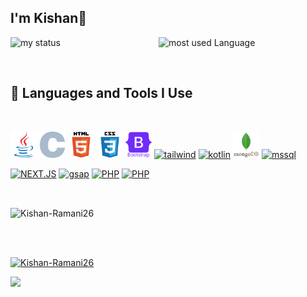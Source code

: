 ## I'm Kishan👋

<p><img alt="my status" align="left" width="47%" src="https://github-readme-stats.vercel.app/api?username=Kishan-Ramani26&show_icons=true&theme=dark" /></p>
<p>
<img alt="most used Language " align="left" width="47%" src="https://github-readme-stats.vercel.app/api/top-langs/?username=Kishan-Ramani26&show_icons=true&theme=dark&layout=compact"/>
</p>
<br>

<br><h2>🚀 Languages and Tools I Use</h2><br>
<p><a target="_blank" href="https://raw.githubusercontent.com/devicons/devicon/master/icons/java/java-original.svg" style="display: inline-block;"><img src="https://raw.githubusercontent.com/devicons/devicon/master/icons/java/java-original.svg" alt="java" width="42" height="42" /></a>
<a target="_blank" href="https://raw.githubusercontent.com/devicons/devicon/master/icons/c/c-original.svg" style="display: inline-block;"><img src="https://raw.githubusercontent.com/devicons/devicon/master/icons/c/c-original.svg" alt="c" width="42" height="42" /></a>
<a target="_blank" href="https://raw.githubusercontent.com/devicons/devicon/master/icons/html5/html5-original-wordmark.svg" style="display: inline-block;"><img src="https://raw.githubusercontent.com/devicons/devicon/master/icons/html5/html5-original-wordmark.svg" alt="html5" width="42" height="42" /></a>
<a target="_blank" href="https://raw.githubusercontent.com/devicons/devicon/master/icons/css3/css3-original-wordmark.svg" style="display: inline-block;"><img src="https://raw.githubusercontent.com/devicons/devicon/master/icons/css3/css3-original-wordmark.svg" alt="css3" width="42" height="42" /></a>
<a target="_blank" href="https://raw.githubusercontent.com/devicons/devicon/master/icons/bootstrap/bootstrap-plain-wordmark.svg" style="display: inline-block;"><img src="https://raw.githubusercontent.com/devicons/devicon/master/icons/bootstrap/bootstrap-plain-wordmark.svg" alt="bootstrap" width="42" height="42" /></a>
<a target="_blank" href="https://www.vectorlogo.zone/logos/tailwindcss/tailwindcss-icon.svg" style="display: inline-block;"><img src="https://www.vectorlogo.zone/logos/tailwindcss/tailwindcss-icon.svg" alt="tailwind" width="42" height="42" /></a>
<a target="_blank" href="https://www.vectorlogo.zone/logos/reactjs/reactjs-icon.svg" style="display: inline-block;"><img src="https://www.vectorlogo.zone/logos/reactjs/reactjs-icon.svg" alt="kotlin" width="42" height="42" /></a>
<a target="_blank" href="https://raw.githubusercontent.com/devicons/devicon/master/icons/mongodb/mongodb-original-wordmark.svg" style="display: inline-block;"><img src="https://raw.githubusercontent.com/devicons/devicon/master/icons/mongodb/mongodb-original-wordmark.svg" alt="mongodb" width="42" height="42" /></a>
<a target="_blank" href="https://www.svgrepo.com/show/303229/microsoft-sql-server-logo.svg" style="display: inline-block;"><img src="https://www.svgrepo.com/show/303229/microsoft-sql-server-logo.svg" alt="mssql" width="42" height="42" /></a></p>
<a target="_blank" href="https://logo.svgcdn.com/l/nextjs-icon.svg" style="display: inline-block;"><img src="https://logo.svgcdn.com/l/nextjs-icon.svg" alt="NEXT.JS" width="42" height="42" /></a>
<a target="_blank" href="https://static.cdnlogo.com/logos/g/31/gsap-greensock.svg" style="display: inline-block;"><img src="https://static.cdnlogo.com/logos/g/31/gsap-greensock.svg" alt="gsap" width="42" height="42" /></a>
<a target="_blank" href="https://logo.svgcdn.com/l/php.svg" style="display: inline-block;"><img src="https://logo.svgcdn.com/l/php.svg" alt="PHP" width="42" height="42" /></a>
<a target="_blank" href="https://logo.svgcdn.com/l/bootstrap.svg" style="display: inline-block;"><img src="https://logo.svgcdn.com/l/bootstrap.svg" alt="PHP" width="42" height="42" /></a>
</p>

<br><p><img align="center" src="https://github-readme-streak-stats.herokuapp.com/?user=Kishan-Ramani26&show_icons=true&theme=dark" alt="Kishan-Ramani26" /></p><br>
<br><p><a href="https://github.com/Kishan-Ramani26/"><img src="https://github-profile-trophy.vercel.app/?username=Kishan-Ramani26&show_icons=true&theme=dark" alt="Kishan-Ramani26" /></a></p>


<p>
  <img src="https://github-readme-activity-graph.vercel.app/graph?username=Kishan-Ramani26&bg_color=000000&color=00BFFF&line=00BFFF&point=FFFFFF&area=true&hide_border=true" />
</p>
